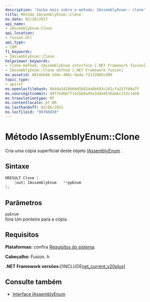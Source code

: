 ```yaml
---
description: 'Saiba mais sobre o método: IAssemblyEnum:: clone'
title: Método IAssemblyEnum::Clone
ms.date: 03/30/2017
api_name:
- IAssemblyEnum.Clone
api_location:
- fusion.dll
api_type:
- COM
f1_keywords:
- IAssemblyEnum::Clone
helpviewer_keywords:
- Clone method, IAssemblyEnum interface [.NET Framework fusion]
- IAssemblyEnum::Clone method [.NET Framework fusion]
ms.assetid: 0014bb66-590c-486c-9ade-f2133905cd99
topic_type:
- apiref
ms.openlocfilehash: 0b4da5818b66d5b82da0b693c2d1cfa257f08a7f
ms.sourcegitcommit: ddf7edb67715a5b9a45e3dd44536dabc153c1de0
ms.translationtype: MT
ms.contentlocale: pt-BR
ms.lasthandoff: 02/06/2021
ms.locfileid: "99760830"
---
```

# <a name="iassemblyenumclone-method"></a>Método IAssemblyEnum::Clone

Cria uma cópia superficial deste objeto [IAssemblyEnum](iassemblyenum-interface.md) .  
  
## <a name="syntax"></a>Sintaxe  
  
```cpp  
HRESULT Clone (  
    [out] IAssemblyEnum   **ppEnum  
);  
```  
  
## <a name="parameters"></a>Parâmetros  

 `ppEnum`  
 fora Um ponteiro para a cópia.  
  
## <a name="requirements"></a>Requisitos  

 **Plataformas:** confira [Requisitos do sistema](../../get-started/system-requirements.md).  
  
 **Cabeçalho:** Fusion. h  
  
 **.NET Framework versões:**[!INCLUDE[net_current_v20plus](../../../../includes/net-current-v20plus-md.md)]  
  
## <a name="see-also"></a>Consulte também

- [Interface IAssemblyEnum](iassemblyenum-interface.md)
